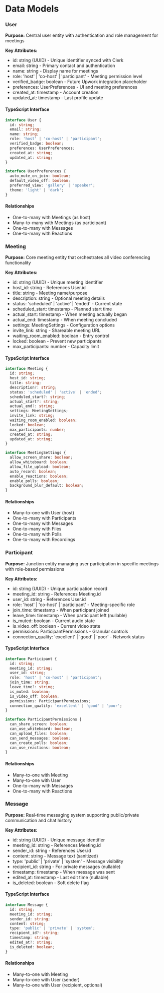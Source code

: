 # Data Models

### User

**Purpose:** Central user entity with authentication and role management for meetings

**Key Attributes:**
- id: string (UUID) - Unique identifier synced with Clerk
- email: string - Primary contact and authentication
- name: string - Display name for meetings
- role: 'host' | 'co-host' | 'participant' - Meeting permission level
- verified_badge: boolean - Future Upwork integration placeholder
- preferences: UserPreferences - UI and meeting preferences
- created_at: timestamp - Account creation
- updated_at: timestamp - Last profile update

#### TypeScript Interface
```typescript
interface User {
  id: string;
  email: string;
  name: string;
  role: 'host' | 'co-host' | 'participant';
  verified_badge: boolean;
  preferences: UserPreferences;
  created_at: string;
  updated_at: string;
}

interface UserPreferences {
  auto_mute_on_join: boolean;
  default_video_off: boolean;
  preferred_view: 'gallery' | 'speaker';
  theme: 'light' | 'dark';
}
```

#### Relationships
- One-to-many with Meetings (as host)
- Many-to-many with Meetings (as participant)
- One-to-many with Messages
- One-to-many with Reactions

### Meeting

**Purpose:** Core meeting entity that orchestrates all video conferencing functionality

**Key Attributes:**
- id: string (UUID) - Unique meeting identifier
- host_id: string - References User.id
- title: string - Meeting name/purpose
- description: string - Optional meeting details
- status: 'scheduled' | 'active' | 'ended' - Current state
- scheduled_start: timestamp - Planned start time
- actual_start: timestamp - When meeting actually began
- actual_end: timestamp - When meeting concluded
- settings: MeetingSettings - Configuration options
- invite_link: string - Shareable meeting URL
- waiting_room_enabled: boolean - Entry control
- locked: boolean - Prevent new participants
- max_participants: number - Capacity limit

#### TypeScript Interface
```typescript
interface Meeting {
  id: string;
  host_id: string;
  title: string;
  description?: string;
  status: 'scheduled' | 'active' | 'ended';
  scheduled_start?: string;
  actual_start?: string;
  actual_end?: string;
  settings: MeetingSettings;
  invite_link: string;
  waiting_room_enabled: boolean;
  locked: boolean;
  max_participants: number;
  created_at: string;
  updated_at: string;
}

interface MeetingSettings {
  allow_screen_share: boolean;
  allow_whiteboard: boolean;
  allow_file_upload: boolean;
  auto_record: boolean;
  enable_reactions: boolean;
  enable_polls: boolean;
  background_blur_default: boolean;
}
```

#### Relationships
- Many-to-one with User (host)
- One-to-many with Participants
- One-to-many with Messages
- One-to-many with Files
- One-to-many with Polls
- One-to-many with Recordings

### Participant

**Purpose:** Junction entity managing user participation in specific meetings with role-based permissions

**Key Attributes:**
- id: string (UUID) - Unique participation record
- meeting_id: string - References Meeting.id
- user_id: string - References User.id
- role: 'host' | 'co-host' | 'participant' - Meeting-specific role
- join_time: timestamp - When participant joined
- leave_time: timestamp - When participant left (nullable)
- is_muted: boolean - Current audio state
- is_video_off: boolean - Current video state
- permissions: ParticipantPermissions - Granular controls
- connection_quality: 'excellent' | 'good' | 'poor' - Network status

#### TypeScript Interface
```typescript
interface Participant {
  id: string;
  meeting_id: string;
  user_id: string;
  role: 'host' | 'co-host' | 'participant';
  join_time: string;
  leave_time?: string;
  is_muted: boolean;
  is_video_off: boolean;
  permissions: ParticipantPermissions;
  connection_quality: 'excellent' | 'good' | 'poor';
}

interface ParticipantPermissions {
  can_share_screen: boolean;
  can_use_whiteboard: boolean;
  can_upload_files: boolean;
  can_send_messages: boolean;
  can_create_polls: boolean;
  can_use_reactions: boolean;
}
```

#### Relationships
- Many-to-one with Meeting
- Many-to-one with User
- One-to-many with Messages
- One-to-many with Reactions

### Message

**Purpose:** Real-time messaging system supporting public/private communication and chat history

**Key Attributes:**
- id: string (UUID) - Unique message identifier
- meeting_id: string - References Meeting.id
- sender_id: string - References User.id
- content: string - Message text (sanitized)
- type: 'public' | 'private' | 'system' - Message visibility
- recipient_id: string - For private messages (nullable)
- timestamp: timestamp - When message was sent
- edited_at: timestamp - Last edit time (nullable)
- is_deleted: boolean - Soft delete flag

#### TypeScript Interface
```typescript
interface Message {
  id: string;
  meeting_id: string;
  sender_id: string;
  content: string;
  type: 'public' | 'private' | 'system';
  recipient_id?: string;
  timestamp: string;
  edited_at?: string;
  is_deleted: boolean;
}
```

#### Relationships
- Many-to-one with Meeting
- Many-to-one with User (sender)
- Many-to-one with User (recipient, optional)
